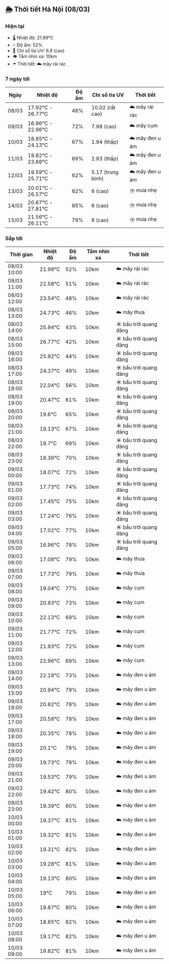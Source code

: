 ## 🌦️ Thời tiết Hà Nội (08/03)

### Hiện tại

- 🌡️ Nhiệt độ: 21.99℃
- 💦 Độ ẩm: 52%
- 🌟 Chỉ số tia UV: 6.9 (cao)
- 👁️ Tầm nhìn xa: 10km
- ☂️ Thời tiết: ☁️ mây rải rác

### 7 ngày tới

| Ngày | Nhiệt độ | Độ ẩm | Chỉ số tia UV | Thời tiết |
| --- | --- | --- | --- | --- |
| 08/03 | 17.92℃ - 26.77℃ | 48% | 10.02 (rất cao) | ☁️ mây rải rác |
| 09/03 | 16.96℃ - 22.96℃ | 72% | 7.98 (cao) | ☁️ mây cụm |
| 10/03 | 18.85℃ - 24.13℃ | 67% | 1.94 (thấp) | ☁️ mây đen u ám |
| 11/03 | 19.82℃ - 23.68℃ | 69% | 2.83 (thấp) | ☁️ mây đen u ám |
| 12/03 | 19.59℃ - 25.71℃ | 62% | 5.17 (trung bình) | ☁️ mây đen u ám |
| 13/03 | 20.01℃ - 26.57℃ | 62% | 6 (cao) | ⛈️ mưa nhẹ |
| 14/03 | 20.67℃ - 27.81℃ | 65% | 6 (cao) | ⛈️ mưa nhẹ |
| 15/03 | 21.56℃ - 26.11℃ | 79% | 6 (cao) | ⛈️ mưa nhẹ |

### Sắp tới

| Thời gian | Nhiệt độ | Độ ẩm | Tầm nhìn xa | Thời tiết |
| --- | --- | --- | --- | --- |
| 08/03 10:00 | 21.99℃ | 52% | 10km | ☁️ mây rải rác |
| 08/03 11:00 | 22.58℃ | 51% | 10km | ☁️ mây rải rác |
| 08/03 12:00 | 23.54℃ | 48% | 10km | ☁️ mây rải rác |
| 08/03 13:00 | 24.73℃ | 46% | 10km | ☁️ mây thưa |
| 08/03 14:00 | 25.94℃ | 43% | 10km | ☀️ bầu trời quang đãng |
| 08/03 15:00 | 26.77℃ | 42% | 10km | ☀️ bầu trời quang đãng |
| 08/03 16:00 | 25.92℃ | 44% | 10km | ☀️ bầu trời quang đãng |
| 08/03 17:00 | 24.37℃ | 49% | 10km | ☀️ bầu trời quang đãng |
| 08/03 18:00 | 22.04℃ | 56% | 10km | ☀️ bầu trời quang đãng |
| 08/03 19:00 | 20.47℃ | 61% | 10km | ☀️ bầu trời quang đãng |
| 08/03 20:00 | 19.6℃ | 65% | 10km | ☀️ bầu trời quang đãng |
| 08/03 21:00 | 19.13℃ | 67% | 10km | ☀️ bầu trời quang đãng |
| 08/03 22:00 | 18.7℃ | 69% | 10km | ☀️ bầu trời quang đãng |
| 08/03 23:00 | 18.36℃ | 70% | 10km | ☀️ bầu trời quang đãng |
| 09/03 00:00 | 18.07℃ | 72% | 10km | ☀️ bầu trời quang đãng |
| 09/03 01:00 | 17.73℃ | 74% | 10km | ☀️ bầu trời quang đãng |
| 09/03 02:00 | 17.45℃ | 75% | 10km | ☀️ bầu trời quang đãng |
| 09/03 03:00 | 17.24℃ | 76% | 10km | ☀️ bầu trời quang đãng |
| 09/03 04:00 | 17.02℃ | 77% | 10km | ☀️ bầu trời quang đãng |
| 09/03 05:00 | 16.96℃ | 78% | 10km | ☀️ bầu trời quang đãng |
| 09/03 06:00 | 17.08℃ | 79% | 10km | ☁️ mây thưa |
| 09/03 07:00 | 17.73℃ | 79% | 10km | ☁️ mây thưa |
| 09/03 08:00 | 19.04℃ | 77% | 10km | ☁️ mây cụm |
| 09/03 09:00 | 20.93℃ | 73% | 10km | ☁️ mây cụm |
| 09/03 10:00 | 22.13℃ | 69% | 10km | ☁️ mây cụm |
| 09/03 11:00 | 21.77℃ | 72% | 10km | ☁️ mây cụm |
| 09/03 12:00 | 21.93℃ | 72% | 10km | ☁️ mây cụm |
| 09/03 13:00 | 22.96℃ | 69% | 10km | ☁️ mây cụm |
| 09/03 14:00 | 22.18℃ | 73% | 10km | ☁️ mây đen u ám |
| 09/03 15:00 | 20.94℃ | 79% | 10km | ☁️ mây đen u ám |
| 09/03 16:00 | 20.82℃ | 78% | 10km | ☁️ mây đen u ám |
| 09/03 17:00 | 20.58℃ | 78% | 10km | ☁️ mây đen u ám |
| 09/03 18:00 | 20.35℃ | 78% | 10km | ☁️ mây đen u ám |
| 09/03 19:00 | 20.1℃ | 78% | 10km | ☁️ mây đen u ám |
| 09/03 20:00 | 19.73℃ | 78% | 10km | ☁️ mây đen u ám |
| 09/03 21:00 | 19.53℃ | 79% | 10km | ☁️ mây đen u ám |
| 09/03 22:00 | 19.42℃ | 80% | 10km | ☁️ mây đen u ám |
| 09/03 23:00 | 19.39℃ | 80% | 10km | ☁️ mây đen u ám |
| 10/03 00:00 | 19.37℃ | 81% | 10km | ☁️ mây đen u ám |
| 10/03 01:00 | 19.32℃ | 81% | 10km | ☁️ mây đen u ám |
| 10/03 02:00 | 19.31℃ | 82% | 10km | ☁️ mây đen u ám |
| 10/03 03:00 | 19.28℃ | 81% | 10km | ☁️ mây đen u ám |
| 10/03 04:00 | 19.13℃ | 80% | 10km | ☁️ mây đen u ám |
| 10/03 05:00 | 19℃ | 79% | 10km | ☁️ mây đen u ám |
| 10/03 06:00 | 18.87℃ | 80% | 10km | ☁️ mây đen u ám |
| 10/03 07:00 | 18.85℃ | 82% | 10km | ☁️ mây đen u ám |
| 10/03 08:00 | 19.17℃ | 82% | 10km | ☁️ mây đen u ám |
| 10/03 09:00 | 19.82℃ | 81% | 10km | ☁️ mây đen u ám |
